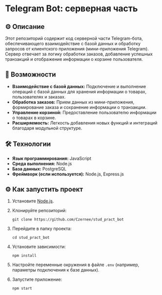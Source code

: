 # Telegram Bot: серверная часть

## ⚙️ Описание

Этот репозиторий содержит код серверной части Telegram-бота, обеспечивающего взаимодействие с базой данных и обработку запросов от клиентского приложения (мини-приложения Telegram). Сервер отвечает за логику обработки заказов, добавление успешных транзакций и отображение информации о корзине пользователя.

## 🚀 Возможности

*   **Взаимодействие с базой данных:** Подключение и выполнение операций с базой данных для хранения информации о товарах, пользователях и заказах.
*   **Обработка заказов:** Прием данных из мини-приложения, формирование заказа и сохранение информации о транзакции.
*   **Управление корзиной:** Предоставление пользователю информации о товарах в корзине.
*   **Расширяемость:** Легкость добавления новых функций и интеграций благодаря модульной структуре.

## 🛠️ Технологии

*   **Язык программирования:** JavaScript
*   **Среда выполнения:** Node.js
*   **База данных:** PostgreSQL
*   **Фреймворк (если используется):** Node.js, Express.js


## ⚙️ Как запустить проект

1.  Установите [Node.js](https://nodejs.org/).
2.  Клонируйте репозиторий:

    ```
    git clone https://github.com/Czernee/stud_pract_bot
    ```

3.  Перейдите в папку проекта:

    ```
    cd stud_pract_bot
    ```

4.  Установите зависимости:

    ```
    npm install
    ```

5.  Настройте переменные окружения в файле `.env` (например, параметры подключения к базе данных).
6.  Запустите приложение:

    ```
    npm start
    ```


